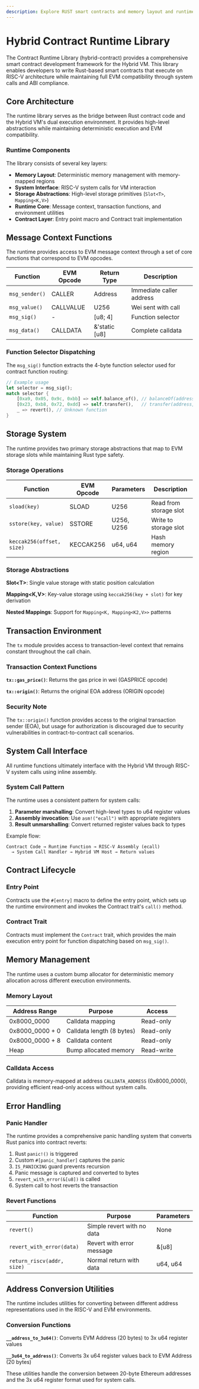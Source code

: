```yaml
---
description: Explore RUST smart contracts and memory layout and runtime
---
```


# Hybrid Contract Runtime Library

The Contract Runtime Library (hybrid-contract) provides a comprehensive smart contract development framework for the Hybrid VM. This library enables developers to write Rust-based smart contracts that execute on RISC-V architecture while maintaining full EVM compatibility through system calls and ABI compliance.

## Core Architecture

The runtime library serves as the bridge between Rust contract code and the Hybrid VM's dual execution environment. It provides high-level abstractions while maintaining deterministic execution and EVM compatibility.

### Runtime Components

The library consists of several key layers:

- **Memory Layout**: Deterministic memory management with memory-mapped regions
- **System Interface**: RISC-V system calls for VM interaction
- **Storage Abstractions**: High-level storage primitives (`Slot<T>`, `Mapping<K,V>`)
- **Runtime Core**: Message context, transaction functions, and environment utilities
- **Contract Layer**: Entry point macro and Contract trait implementation

## Message Context Functions

The runtime provides access to EVM message context through a set of core functions that correspond to EVM opcodes.

| Function | EVM Opcode | Return Type | Description |
|----------|-----------|-------------|-------------|
| `msg_sender()` | CALLER | Address | Immediate caller address |
| `msg_value()` | CALLVALUE | U256 | Wei sent with call |
| `msg_sig()` | - | [u8; 4] | Function selector |
| `msg_data()` | CALLDATA | &'static [u8] | Complete calldata |

### Function Selector Dispatching

The `msg_sig()` function extracts the 4-byte function selector used for contract function routing:

```rust
// Example usage
let selector = msg_sig();
match selector {
    [0xa9, 0x05, 0x9c, 0xbb] => self.balance_of(), // balanceOf(address)
    [0x23, 0xb8, 0x72, 0xdd] => self.transfer(),   // transfer(address,uint256)
    _ => revert(), // Unknown function
}
```

## Storage System

The runtime provides two primary storage abstractions that map to EVM storage slots while maintaining Rust type safety.

### Storage Operations

| Function | EVM Opcode | Parameters | Description |
|----------|-----------|------------|-------------|
| `sload(key)` | SLOAD | U256 | Read from storage slot |
| `sstore(key, value)` | SSTORE | U256, U256 | Write to storage slot |
| `keccak256(offset, size)` | KECCAK256 | u64, u64 | Hash memory region |

### Storage Abstractions

**Slot&lt;T&gt;**: Single value storage with static position calculation

**Mapping&lt;K,V&gt;**: Key-value storage using `keccak256(key + slot)` for key derivation

**Nested Mappings**: Support for `Mapping<K, Mapping<K2,V>>` patterns

## Transaction Environment

The `tx` module provides access to transaction-level context that remains constant throughout the call chain.

### Transaction Context Functions

**`tx::gas_price()`**: Returns the gas price in wei (GASPRICE opcode)

**`tx::origin()`**: Returns the original EOA address (ORIGIN opcode)

### Security Note

The `tx::origin()` function provides access to the original transaction sender (EOA), but usage for authorization is discouraged due to security vulnerabilities in contract-to-contract call scenarios.

## System Call Interface

All runtime functions ultimately interface with the Hybrid VM through RISC-V system calls using inline assembly.

### System Call Pattern

The runtime uses a consistent pattern for system calls:

1. **Parameter marshalling**: Convert high-level types to u64 register values
2. **Assembly invocation**: Use `asm!("ecall")` with appropriate registers
3. **Result unmarshalling**: Convert returned register values back to types

Example flow:
```
Contract Code → Runtime Function → RISC-V Assembly (ecall) 
  → System Call Handler → Hybrid VM Host → Return values
```

## Contract Lifecycle

### Entry Point

Contracts use the `#[entry]` macro to define the entry point, which sets up the runtime environment and invokes the Contract trait's `call()` method.

### Contract Trait

Contracts must implement the `Contract` trait, which provides the main execution entry point for function dispatching based on `msg_sig()`.

## Memory Management

The runtime uses a custom bump allocator for deterministic memory allocation across different execution environments.

### Memory Layout

| Address Range | Purpose | Access |
|--------------|---------|--------|
| 0x8000_0000 | Calldata mapping | Read-only |
| 0x8000_0000 + 0 | Calldata length (8 bytes) | Read-only |
| 0x8000_0000 + 8 | Calldata content | Read-only |
| Heap | Bump allocated memory | Read-write |

### Calldata Access

Calldata is memory-mapped at address `CALLDATA_ADDRESS` (0x8000_0000), providing efficient read-only access without system calls.

## Error Handling

### Panic Handler

The runtime provides a comprehensive panic handling system that converts Rust panics into contract reverts:

1. Rust `panic!()` is triggered
2. Custom `#[panic_handler]` captures the panic
3. `IS_PANICKING` guard prevents recursion
4. Panic message is captured and converted to bytes
5. `revert_with_error(&[u8])` is called
6. System call to host reverts the transaction

### Revert Functions

| Function | Purpose | Parameters |
|----------|---------|------------|
| `revert()` | Simple revert with no data | None |
| `revert_with_error(data)` | Revert with error message | &[u8] |
| `return_riscv(addr, size)` | Normal return with data | u64, u64 |

## Address Conversion Utilities

The runtime includes utilities for converting between different address representations used in the RISC-V and EVM environments.

### Conversion Functions

**`__address_to_3u64()`**: Converts EVM Address (20 bytes) to 3x u64 register values

**`__3u64_to_address()`**: Converts 3x u64 register values back to EVM Address (20 bytes)

These utilities handle the conversion between 20-byte Ethereum addresses and the 3x u64 register format used for system calls.

